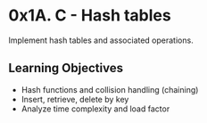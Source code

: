 # 0x1A. C - Hash tables

Implement hash tables and associated operations.

## Learning Objectives
- Hash functions and collision handling (chaining)
- Insert, retrieve, delete by key
- Analyze time complexity and load factor
